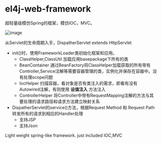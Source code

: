 # el4j-web-framework
超轻量级模仿Spring的框架，模仿IOC，MVC。

![image](http://www.hubwiz.com/course/571f48c208ce8b3d3a143533/img/frame.jpg)

从Servlet的生命周期入手，DispatherServlet extends HttpServlet
- init()时，使用FrameworkLoader类初始化框架和应用。
  - ClassHelper,ClassUtil 加载应用basepackage下所有的类
  - BeanContainer 通过BeanFactory将ClassHelper加载获取的所有带有Controller,Service注解等需要容器管理的类，实例化并保存在容器中。没有处理scope问题
  - IocHelper 扫描容器，看对象是否有类注入的需求，即看有没有Autowired注解，有则使用 **设值注入** 方法注入
  - ControllerHelper 将Controller中带有RequestMapping注解的方法与其要处理的请求路径和请求方法建立映射关系
- DispatherServlet的service()方法，根据Request Method 和 Request Path转发所有的请求到相应的Handler处理
  - 支持JSP
  - 支持Json
  
Light weight spring-like framework. just included IOC,MVC


